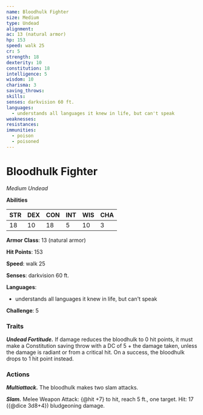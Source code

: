 ```yaml
---
name: Bloodhulk Fighter
size: Medium
type: Undead
alignment: 
ac: 13 (natural armor)
hp: 153
speed: walk 25
cr: 5
strength: 18
dexterity: 10
constitution: 18
intelligence: 5
wisdom: 10
charisma: 3
saving_throws:
skills:
senses: darkvision 60 ft.
languages:
  - understands all languages it knew in life, but can't speak
weaknesses:
resistances:
immunities:
  - poison
  - poisoned
---
```


# Bloodhulk Fighter

*Medium Undead*

**Abilities**

| STR | DEX | CON | INT | WIS | CHA |
| --- | --- | --- | --- | --- | --- |
| 18 | 10 | 18 | 5 | 10 | 3 |

**Armor Class**: 13 (natural armor)

**Hit Points**: 153

**Speed**: walk 25

**Senses**: darkvision 60 ft.

**Languages**:
  - understands all languages it knew in life, but can't speak

**Challenge**: 5

### Traits
***Undead Fortitude.*** If damage reduces the bloodhulk to 0 hit points, it must make a Constitution saving throw with a DC of 5 + the damage taken, unless the damage is radiant or from a critical hit. On a success, the bloodhulk drops to 1 hit point instead.

### Actions
***Multiattack.*** The bloodhulk makes two slam attacks.

***Slam.*** Melee Weapon Attack: {@hit +7} to hit, reach 5 ft., one target. Hit: 17 ({@dice 3d8+4}) bludgeoning damage.

